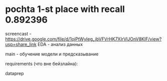 # pochta 1-st place with recall 0.892396

screencast - https://drive.google.com/file/d/1ojPtWyIeg_jbVFVrHK7XIrVlJOnV8KIF/view?usp=share_link
EDA - анализ данных

main - обучение модели и предсказывание

requirements (что вне бейзлайна):

dataprep
